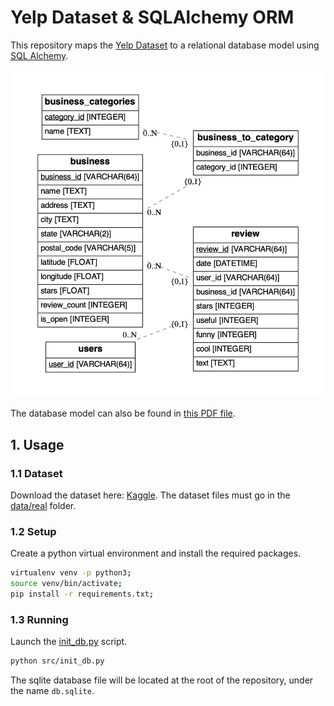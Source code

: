 # Yelp Dataset & SQLAlchemy ORM

This repository maps the [Yelp Dataset](https://www.yelp.com/dataset) to a
relational database model using [SQL Alchemy](https://www.sqlalchemy.org/).

![db-model](docs/db.png)

The database model can also be found in [this PDF file](docs/db.pdf).

## 1. Usage

### 1.1 Dataset

Download the dataset here: [Kaggle](https://www.kaggle.com/yelp-dataset/yelp-dataset).
The dataset files must go in the [data/real](./data/real) folder.

### 1.2 Setup

Create a python virtual environment and install the required packages.

``` bash
virtualenv venv -p python3;
source venv/bin/activate;
pip install -r requirements.txt;
```

### 1.3 Running

Launch the [init_db.py](./src/init_db.py) script.

``` bash
python src/init_db.py
```

The sqlite database file will be located at the root of the repository,
under the name `db.sqlite`.
